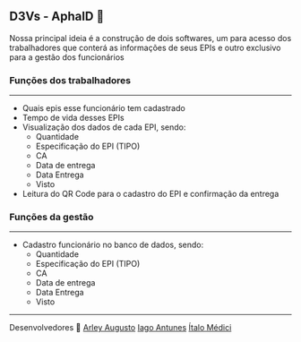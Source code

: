 ## D3Vs - AphaID :rocket:

Nossa principal ideia é a construção de dois softwares, um para acesso dos trabalhadores que conterá as informações de seus EPIs e outro exclusivo para a gestão dos funcionários

### Funções dos trabalhadores
***
 - Quais epis esse funcionário tem cadastrado
 - Tempo de vida desses EPIs
- Visualização dos dados de cada EPI, sendo: 
  - Quantidade
  - Especificação do EPI (TIPO)
  - CA
  - Data de entrega
  - Data Entrega
  - Visto
 - Leitura do QR Code para o cadastro do EPI e confirmação da entrega 

### Funções da gestão
***
 - Cadastro funcionário no banco de dados, sendo:
   - Quantidade
   - Especificação do EPI (TIPO)
   - CA
   - Data de entrega
   - Data Entrega
   - Visto





***

Desenvolvedores  💜
[Arley Augusto](https://github.com/arleynm)
 [Iago Antunes](https://github.com/IagoAntunes)
 [Ítalo Médici](https://github.com/ItaloMedici)
